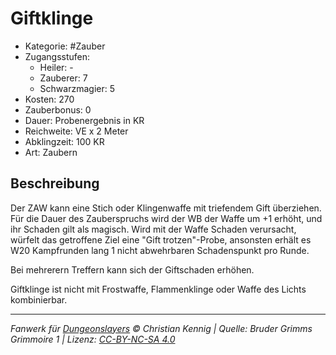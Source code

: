 # Giftklinge

- Kategorie: #Zauber
- Zugangsstufen:
  - Heiler: -
  - Zauberer: 7
  - Schwarzmagier: 5
- Kosten: 270
- Zauberbonus: 0
- Dauer: Probenergebnis in KR
- Reichweite: VE x 2 Meter
- Abklingzeit: 100 KR
- Art: Zaubern

## Beschreibung

Der ZAW kann eine Stich oder Klingenwaffe mit triefendem Gift überziehen. Für die Dauer des Zauberspruchs wird der WB der Waffe um +1 erhöht, und ihr Schaden gilt als magisch. Wird mit der Waffe Schaden verursacht, würfelt das getroffene Ziel eine "Gift trotzen"-Probe, ansonsten erhält es W20 Kampfrunden lang 1 nicht abwehrbaren Schadenspunkt pro Runde.

Bei mehrerern Treffern kann sich der Giftschaden erhöhen.

Giftklinge ist nicht mit Frostwaffe, Flammenklinge oder Waffe des Lichts kombinierbar.

---

_Fanwerk für [Dungeonslayers](https://www.dungeonslayers.net/) © Christian Kennig | Quelle: Bruder Grimms Grimmoire 1 | Lizenz: [CC-BY-NC-SA 4.0](https://creativecommons.org/licenses/by-nc-sa/4.0/deed.de)_
